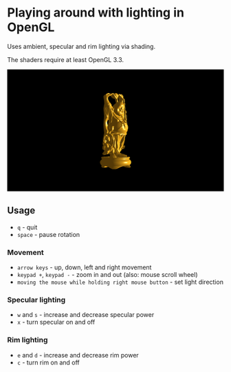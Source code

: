 # Playing around with lighting in OpenGL

Uses ambient, specular and rim lighting via shading.

The shaders require at least OpenGL 3.3.

![screenshot](https://raw.githubusercontent.com/paulpela/lighting-opengl/master/screenshot.png
"screenshot")

## Usage

- `q` - quit
- `space` - pause rotation

### Movement

- `arrow keys` - up, down, left and right movement
- `keypad +`, `keypad -` - zoom in and out (also: mouse scroll wheel)
- `moving the mouse while holding right mouse button` - set light direction

### Specular lighting

- `w` and `s` - increase and decrease specular power
- `x` - turn specular on and off

### Rim lighting

- `e` and `d` - increase and decrease rim power
- `c` - turn rim on and off


